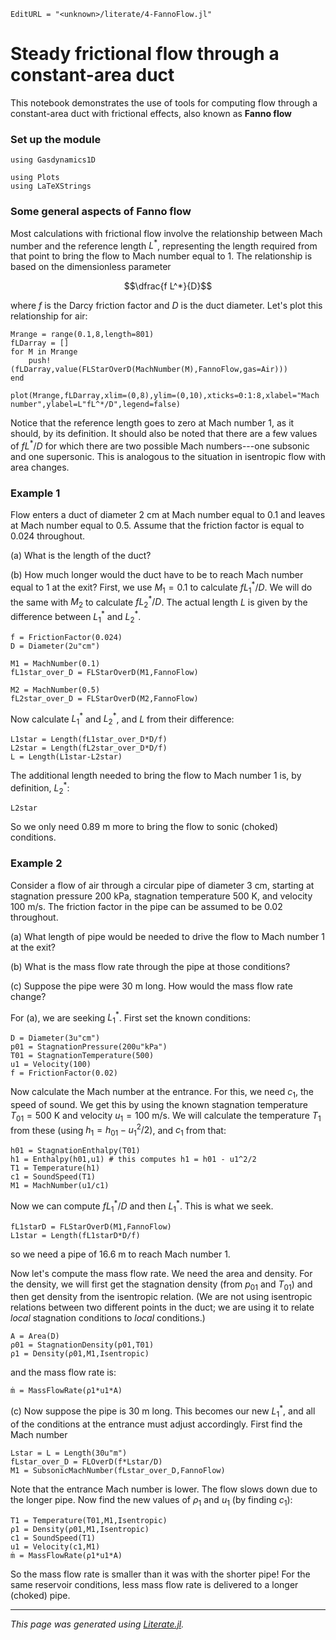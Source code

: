 ```@meta
EditURL = "<unknown>/literate/4-FannoFlow.jl"
```

# Steady frictional flow through a constant-area duct
This notebook demonstrates the use of tools for computing flow through a constant-area
 duct with frictional effects, also known as **Fanno flow**

### Set up the module

```@example 4-FannoFlow
using Gasdynamics1D
```

```@example 4-FannoFlow
using Plots
using LaTeXStrings
```

### Some general aspects of Fanno flow
Most calculations with frictional flow involve the relationship between Mach
number and the reference length $L^*$, representing the length required from that
point to bring the flow to Mach number equal to 1. The relationship is based on
the dimensionless parameter

$$\dfrac{f L^*}{D}$$

where $f$ is the Darcy friction factor and $D$ is the duct diameter. Let's plot
 this relationship for air:

```@example 4-FannoFlow
Mrange = range(0.1,8,length=801)
fLDarray = []
for M in Mrange
    push!(fLDarray,value(FLStarOverD(MachNumber(M),FannoFlow,gas=Air)))
end
```

```@example 4-FannoFlow
plot(Mrange,fLDarray,xlim=(0,8),ylim=(0,10),xticks=0:1:8,xlabel="Mach number",ylabel=L"fL^*/D",legend=false)
```

Notice that the reference length goes to zero at Mach number 1, as it should, by
its definition. It should also be noted that there are a few values of $fL^*/D$ for
which there are two possible Mach numbers---one subsonic and one supersonic. This
is analogous to the situation in isentropic flow with area changes.
### Example 1
Flow enters a duct of diameter 2 cm at Mach number equal to 0.1 and leaves at
Mach number equal to 0.5. Assume that the friction factor is equal to 0.024 throughout.

(a) What is the length of the duct?

(b) How much longer would the duct have to be to reach Mach number equal to 1 at the exit?
First, we use $M_1 = 0.1$ to calculate $f L_1^*/D$. We will do the same with $M_2$
 to calculate $f L_2^*/D$. The actual length $L$ is given by the difference between
 $L_1^*$ and $L_2^*$.

```@example 4-FannoFlow
f = FrictionFactor(0.024)
D = Diameter(2u"cm")
```

```@example 4-FannoFlow
M1 = MachNumber(0.1)
fL1star_over_D = FLStarOverD(M1,FannoFlow)
```

```@example 4-FannoFlow
M2 = MachNumber(0.5)
fL2star_over_D = FLStarOverD(M2,FannoFlow)
```

Now calculate $L_1^*$ and $L_2^*$, and $L$ from their difference:

```@example 4-FannoFlow
L1star = Length(fL1star_over_D*D/f)
L2star = Length(fL2star_over_D*D/f)
L = Length(L1star-L2star)
```

The additional length needed to bring the flow to Mach number 1 is, by definition, $L_2^*$:

```@example 4-FannoFlow
L2star
```

So we only need 0.89 m more to bring the flow to sonic (choked) conditions.

###  Example 2
Consider a flow of air through a circular pipe of diameter 3 cm, starting at
stagnation pressure 200 kPa, stagnation temperature 500 K, and velocity 100 m/s.
The friction factor in the pipe can be assumed to be 0.02 throughout.

(a) What length of pipe would be needed to drive the flow to Mach number 1 at the exit?

(b) What is the mass flow rate through the pipe at those conditions?

(c) Suppose the pipe were 30 m long. How would the mass flow rate change?

For (a), we are seeking $L_1^*$. First set the known conditions:

```@example 4-FannoFlow
D = Diameter(3u"cm")
p01 = StagnationPressure(200u"kPa")
T01 = StagnationTemperature(500)
u1 = Velocity(100)
f = FrictionFactor(0.02)
```

Now calculate the Mach number at the entrance. For this, we need $c_1$, the speed
of sound. We get this by using the known stagnation temperature $T_{01} = 500$ K
and velocity $u_1 = 100$ m/s. We will calculate the temperature $T_1$ from these
(using $h_1 = h_{01} - u_1^2/2$), and $c_1$ from that:

```@example 4-FannoFlow
h01 = StagnationEnthalpy(T01)
h1 = Enthalpy(h01,u1) # this computes h1 = h01 - u1^2/2
T1 = Temperature(h1)
c1 = SoundSpeed(T1)
M1 = MachNumber(u1/c1)
```

Now we can compute $fL_1^*/D$ and then $L_1^*$. This is what we seek.

```@example 4-FannoFlow
fL1starD = FLStarOverD(M1,FannoFlow)
L1star = Length(fL1starD*D/f)
```

so we need a pipe of 16.6 m to reach Mach number 1.

Now let's compute the mass flow rate. We need the area and density. For the density,
we will first get the stagnation density (from $p_{01}$ and $T_{01}$) and then get
 density from the isentropic relation. (We are not using isentropic relations
 between two different points in the duct; we are using it to relate *local*
 stagnation conditions to *local* conditions.)

```@example 4-FannoFlow
A = Area(D)
ρ01 = StagnationDensity(p01,T01)
ρ1 = Density(ρ01,M1,Isentropic)
```

and the mass flow rate is:

```@example 4-FannoFlow
ṁ = MassFlowRate(ρ1*u1*A)
```

(c) Now suppose the pipe is 30 m long. This becomes our new $L_1^*$, and all of
the conditions at the entrance must adjust accordingly. First find the Mach number

```@example 4-FannoFlow
Lstar = L = Length(30u"m")
fLstar_over_D = FLOverD(f*Lstar/D)
M1 = SubsonicMachNumber(fLstar_over_D,FannoFlow)
```

Note that the entrance Mach number is lower. The flow slows down due to the longer pipe.
Now find the new values of $\rho_1$ and $u_1$ (by finding $c_1$):

```@example 4-FannoFlow
T1 = Temperature(T01,M1,Isentropic)
ρ1 = Density(ρ01,M1,Isentropic)
c1 = SoundSpeed(T1)
u1 = Velocity(c1,M1)
ṁ = MassFlowRate(ρ1*u1*A)
```

So the mass flow rate is smaller than it was with the shorter pipe! For the same
reservoir conditions, less mass flow rate is delivered to a longer (choked) pipe.

---

*This page was generated using [Literate.jl](https://github.com/fredrikekre/Literate.jl).*

